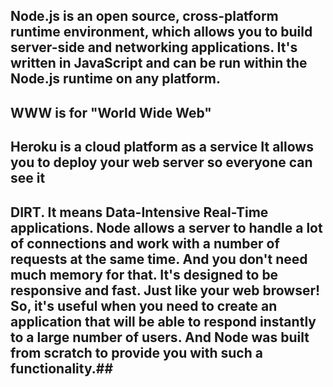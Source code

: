 ## Node.js is an open source, cross-platform runtime environment, which allows you to build server-side and networking applications. It's written in JavaScript and can be run within the Node.js runtime on any platform. ## 
## WWW is for "World Wide Web" ##
## Heroku is a cloud platform as a service  It allows you to deploy your web server so everyone can see it ##
## DIRT. It means Data-Intensive Real-Time applications. Node allows a server to handle a lot of connections and work with a number of requests at the same time. And you don't need much memory for that. It's designed to be responsive and fast. Just like your web browser! So, it's useful when you need to create an application that will be able to respond instantly to a large number of users. And Node was built from scratch to provide you with such a functionality.##